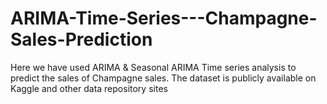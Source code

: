 # ARIMA-Time-Series---Champagne-Sales-Prediction
Here we have used ARIMA &amp; Seasonal ARIMA Time series analysis to predict the sales of Champagne sales. The dataset is publicly available on Kaggle and other data repository sites 
